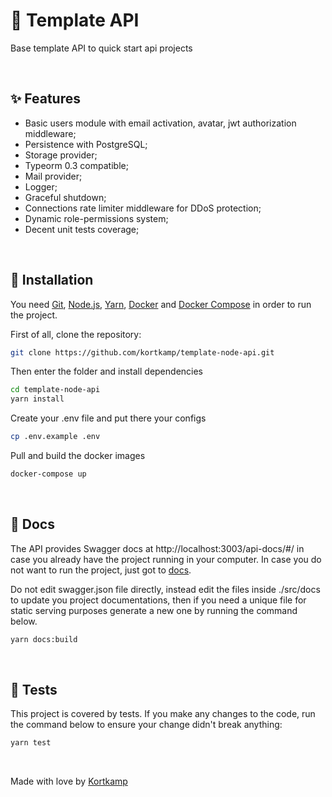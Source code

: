 # :construction_worker: Template API
 Base template API to quick start api projects

<br>

## :sparkles: Features
* Basic users module with email activation, avatar, jwt authorization middleware;
* Persistence with PostgreSQL;
* Storage provider;
* Typeorm 0.3 compatible;
* Mail provider;
* Logger;
* Graceful shutdown;
* Connections rate limiter middleware for DDoS protection;
* Dynamic role-permissions system;
* Decent unit tests coverage;

<br>

## :wrench: Installation
You need [Git](https://git-scm.com/), [Node.js](https://nodejs.org/), [Yarn](https://yarnpkg.com/), [Docker](https://www.docker.com/) and [Docker Compose](https://docs.docker.com/compose/) in order to run the project.

First of all, clone the repository:
```bash
git clone https://github.com/kortkamp/template-node-api.git
```
Then enter the folder and install dependencies
```bash
cd template-node-api
yarn install
```
Create your .env file and put there your configs
```bash
cp .env.example .env
```

Pull and build the docker images
```bash
docker-compose up
```

<br>

## :book: Docs

The API provides Swagger docs at http://localhost:3003/api-docs/#/ in case you already have the project running in your computer. In case you do not want to run the project, just got to [docs](https://kortkamp.github.io/swagger-viewer/?host=https%3A%2F%2Fraw.githubusercontent.com%2Fkortkamp%2Ftemplate-node-api%2Fmain%2Fsrc%2Fdocs%2Fswagger.json).

Do not edit swagger.json file directly, instead edit the files inside ./src/docs to update you project documentations, then if you need a unique file for static serving purposes generate a new one by running the command below.


```bash
yarn docs:build
```

<br>

## 	:microscope: Tests
This project is covered by tests. If you make any changes to the code, run the command below to ensure your change didn't break anything:

```bash
yarn test
```

<br>

Made with love by [Kortkamp](https://github.com/kortkamp)

